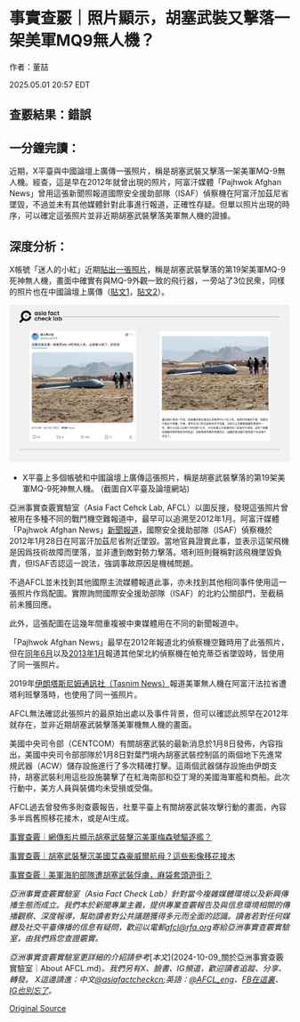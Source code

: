 # 事實查覈｜照片顯示，胡塞武裝又擊落一架美軍MQ9無人機？

作者：董喆

2025.05.01 20:57 EDT

## 查覈結果：錯誤

## 一分鐘完讀：

近期，X平臺與中國論壇上廣傳一張照片，稱是胡塞武裝又擊落一架美軍MQ-9無人機。經查，這是早在2012年就曾出現的照片，阿富汗媒體「Pajhwok Afghan News」曾用這張新聞照報道國際安全援助部隊（ISAF）偵察機在阿富汗加茲尼省墜毀，不過並未有其他媒體針對此事進行報道，正確性存疑。但單以照片出現的時序，可以確定這張照片並非近期胡塞武裝擊落美軍無人機的證據。

## 深度分析：

X帳號「迷人的小紅」近期[貼出一張照片](https://archive.ph/Cb887)，稱是胡塞武裝擊落的第19架美軍MQ-9死神無人機，畫面中確實有與MQ-9外觀一致的飛行器，一旁站了3位民衆，同樣的照片也在中國論壇上廣傳（[貼文1](https://zhuanlan.zhihu.com/p/1895455977047843047)，[貼文2](https://www.6parknews.com/newspark/view.php?app=news&act=view&nid=720332)）。

![X平臺上多個帳號和中國論壇上廣傳這張照片，稱是胡塞武裝擊落的第19架美軍MQ-9死神無人機。截圖自X平臺及論壇網站](images/XF5YY5NOV5HUZL7QLTSBLOSL4E.jpg)

- X平臺上多個帳號和中國論壇上廣傳這張照片，稱是胡塞武裝擊落的第19架美軍MQ-9死神無人機。 (截圖自X平臺及論壇網站)

亞洲事實查覈實驗室（Asia Fact Cehck Lab, AFCL）以圖反搜，發現這張照片曾被用在多種不同的戰鬥機空難報道中，最早可以追溯至2012年1月。阿富汗媒體「Pajhwok Afghan News」[新聞報道](https://pajhwok.com/2012/01/28/isaf-spy-plane-crashes-ghazni/)，國際安全援助部隊（ISAF）偵察機於2012年1月28日在阿富汗加茲尼省附近墜毀。當地官員證實此事，並表示這架飛機是因爲技術故障而墜落，並非遭到敵對勢力擊落。塔利班則聲稱對該飛機墜毀負責，但ISAF否認這一說法，強調事故原因是機械問題。

不過AFCL並未找到其他國際主流媒體報道此事，亦未找到其他相同事件使用這一張照片作爲配圖。實際詢問國際安全援助部隊（ISAF）的北約公關部門，至截稿前未獲回應。

此外，這張配圖在這幾年間重複被中東媒體用在不同的新聞報道中。

「Pajhwok Afghan News」最早在2012年報道北約偵察機空難時用了此張照片，但在[同年6月](https://pajhwok.com/2012/06/17/isaf-drone-crashes-paktia/)以及[2013年1月](https://pajhwok.com/2013/01/23/isafs-pilotless-aircraft-crashes-paktika/)報道其他架北約偵察機在帕克蒂亞省墜毀時，皆使用了同一張照片。

2019年[伊朗塔斯尼姆通訊社（Tasnim News）](https://www.tasnimnews.com/en/news/2019/02/19/1950765/us-drone-shot-down-by-taliban-in-afghanistan-s-farah-province-video)報道美軍無人機在阿富汗法拉省遭塔利班擊落時，也使用了同一張照片。

AFCL無法確認此張照片的最原始出處以及事件背景，但可以確認此照早在2012年就存在，並非近期胡塞武裝擊落美軍機無人機的畫面。

美國中央司令部（CENTCOM）有關胡塞武裝的最新消息於1月8日發佈，內容指出，美國中央司令部部隊於1月8日對葉門境內胡塞武裝控制區的兩個地下先進常規武器（ACW）儲存設施進行了多次精確打擊。這兩個武器儲存設施由伊朗支持，胡塞武裝利用這些設施襲擊了在紅海南部和亞丁灣的美國海軍艦和商船。此次行動中，美方人員與裝備均未受損或受傷。

AFCL過去曾發佈多則查覈報告，社羣平臺上有關胡塞武裝攻擊行動的畫面，內容多半爲舊照移花接木，或是AI生成。

[事實查覈｜網傳影片顯示胡塞武裝擊沉美軍梅森號驅逐艦？](https://www.rfa.org/cantonese/news/factcheck/ym-mason-05302024130228.html)

[事實查覈｜胡塞武裝擊沉美國艾森豪威爾航母？這些影像移花接木](https://www.rfa.org/cantonese/news/factcheck/us-navy-06132024175009.html)

[事實查覈｜美軍海豹部隊遭胡塞武裝俘虜，麻袋套頭遊街？](https://www.rfa.org/mandarin/shishi-hecha/2025/03/30/fact-check-seals-houthi/?fbclid=IwY2xjawJ2i9xleHRuA2FlbQIxMABicmlkETFnWUFYZ1ByeEs3U1dSU05QAR53gmkQy2YaJeIcyjz30pf4t8ACa3qpMNGxOpMDI9_rjBQwKQnoThmax5Rnsw_aem_Ak6UAAXFCTVmPj2sDKRO4g)

*亞洲事實查覈實驗室（Asia Fact Check Lab）針對當今複雜媒體環境以及新興傳播生態而成立。我們本於新聞專業主義，提供專業查覈報告及與信息環境相關的傳播觀察、深度報導，幫助讀者對公共議題獲得多元而全面的認識。讀者若對任何媒體及社交平臺傳播的信息有疑問，歡迎以電郵*[*afcl@rfa.org*](mailto:afcl@rfa.org)*寄給亞洲事實查覈實驗室，由我們爲您查證覈實。*

*亞洲事實查覈實驗室更詳細的介紹請參考*[*本文*](2024-10-09_關於亞洲事實查覈實驗室｜About AFCL.md)*。我們另有X、臉書、IG頻道，歡迎讀者追蹤、分享、轉發。 X這邊請進：中文*[*@asiafactcheckcn*](https://twitter.com/asiafactcheckcn)*;英語：*[*@AFCL\_eng*](https://twitter.com/AFCL_eng)*、*[*FB在這裏*](https://www.facebook.com/asiafactchecklabcn)*、*[*IG也別忘了*](https://www.instagram.com/asiafactchecklab/)*。*



[Original Source](https://www.rfa.org/mandarin/shishi-hecha/2025/05/02/fact-check-thehouthis-drone-crash/)